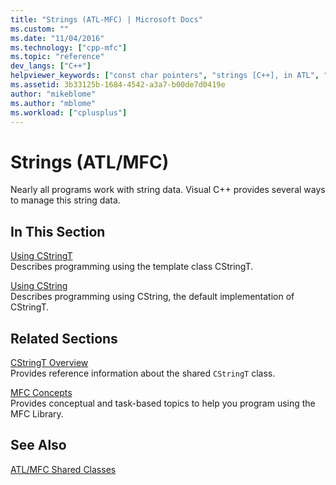 ```yaml
---
title: "Strings (ATL-MFC) | Microsoft Docs"
ms.custom: ""
ms.date: "11/04/2016"
ms.technology: ["cpp-mfc"]
ms.topic: "reference"
dev_langs: ["C++"]
helpviewer_keywords: ["const char pointers", "strings [C++], in ATL", "MFC [C++], string handling class", "MBCS [C++], CString support", "strings [C++], class CStringT", "char pointers", "reference counting [C++]", "strings [C++], string operations", "portability [C++], Unicode and ANSI string objects", "literal strings [C++], class CString", "copying string objects", "ATL, string handling class", "strings [C++], in MFC", "strings [C++]", "C-style strings", "language portability [C++]", "strings [C++], class CString", "literal strings [C++], class CStringT"]
ms.assetid: 3b33125b-1684-4542-a3a7-b00de7d0419e
author: "mikeblome"
ms.author: "mblome"
ms.workload: ["cplusplus"]
---
```

# Strings (ATL/MFC)

Nearly all programs work with string data. Visual C++ provides several ways to manage this string data.

## In This Section

[Using CStringT](../atl-mfc-shared/using-cstringt.md)<br/>
Describes programming using the template class CStringT.

[Using CString](../atl-mfc-shared/using-cstring.md)<br/>
Describes programming using CString, the default implementation of CStringT.

## Related Sections

[CStringT Overview](../atl-mfc-shared/reference/cstringt-class.md)<br/>
Provides reference information about the shared `CStringT` class.

[MFC Concepts](../mfc/mfc-concepts.md)<br/>
Provides conceptual and task-based topics to help you program using the MFC Library.

## See Also

[ATL/MFC Shared Classes](../atl-mfc-shared/atl-mfc-shared-classes.md)


